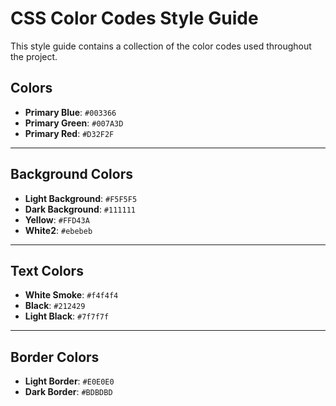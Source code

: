 # CSS Color Codes Style Guide

This style guide contains a collection of the color codes used throughout the project.

## Colors

- **Primary Blue**: `#003366`
- **Primary Green**: `#007A3D`
- **Primary Red**: `#D32F2F`

---

## Background Colors

- **Light Background**: `#F5F5F5`
- **Dark Background**: `#111111`
- **Yellow**: `#FFD43A`
- **White2**: `#ebebeb`


---

## Text Colors

- **White Smoke**: `#f4f4f4`
- **Black**: `#212429`
- **Light Black**: `#7f7f7f`

---

## Border Colors

- **Light Border**: `#E0E0E0`
- **Dark Border**: `#BDBDBD`
